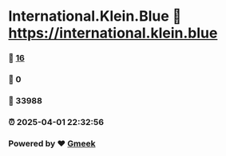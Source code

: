 # International.Klein.Blue :link: https://international.klein.blue 
### :page_facing_up: [16](https://international.klein.blue/tag.html) 
### :speech_balloon: 0 
### :hibiscus: 33988 
### :alarm_clock: 2025-04-01 22:32:56 
### Powered by :heart: [Gmeek](https://github.com/Meekdai/Gmeek)
